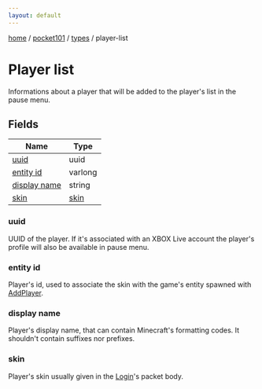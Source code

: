 ```yaml
---
layout: default
---
```


[home](/)  /  [pocket101](/protocol/pocket101)  /  [types](/protocol/pocket101/types)  /  player-list

# Player list

Informations about a player that will be added to the player's list in the pause menu.

## Fields

Name | Type
---|---
[uuid](#uuid) | uuid
[entity id](#entity-id) | varlong
[display name](#display-name) | string
[skin](#skin) | [skin](/protocol/pocket101/types/skin)

### uuid

UUID of the player. If it's associated with an XBOX Live account the player's profile will also be available in pause menu.

### entity id

Player's id, used to associate the skin with the game's entity spawned with [AddPlayer](#play_add-player).

### display name

Player's display name, that can contain Minecraft's formatting codes. It shouldn't contain suffixes nor prefixes.

### skin

Player's skin usually given in the [Login](#play_login)'s packet body.
